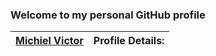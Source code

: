 ### Welcome to my personal GitHub profile

|[Michiel Victor](Images/Michiel.png)|Profile Details:|
|:----|:----|
